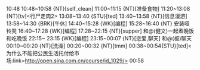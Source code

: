 
10:48
10:48~10:58 {NT}[self_clean]
11:00~11:15 {NT}[准备食物]
11:20~13:08 {NT}[tv]<行尸走肉2>
13:08~13:40 {STU}[ted]<OTD>
13:40~13:58 {NT}[信息漫游]
13:58~14:30 {BRK}[午休]
14:40~15:28 {WK}[编程]<life-time-tracker>
15:28~16:40 {NT} 安装哑铃凳
16:40~17:28 {WK}[编程]<life-time-tracker>
17:28~22:15 {NT}[supper] 和@(健文)一起煮晚饭和吃晚饭
22:15~ 23:15 {WK}[编程]<life-time-tracker>
23:15~00:07 {NT}[恋爱,聊天] 和@(板)聊天
00:10~00:20 {NT}[洗澡]
00:20~00:32 {NT}[tmm]
00:38~00:54{STU}[ted]<为什么不能把公民生活托付给市场:link=http://open.sina.com.cn/course/id_1029/>
00:58
